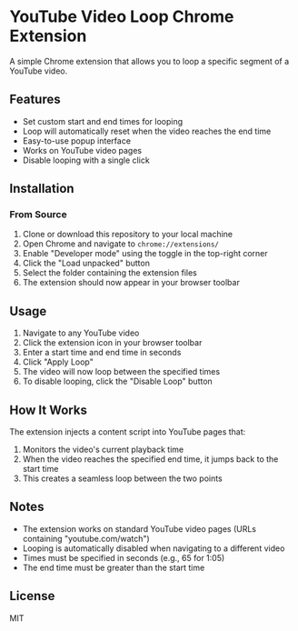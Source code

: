 # YouTube Video Loop Chrome Extension

A simple Chrome extension that allows you to loop a specific segment of a YouTube video.

## Features

- Set custom start and end times for looping
- Loop will automatically reset when the video reaches the end time
- Easy-to-use popup interface
- Works on YouTube video pages
- Disable looping with a single click

## Installation

### From Source

1. Clone or download this repository to your local machine
2. Open Chrome and navigate to `chrome://extensions/`
3. Enable "Developer mode" using the toggle in the top-right corner
4. Click the "Load unpacked" button
5. Select the folder containing the extension files
6. The extension should now appear in your browser toolbar

## Usage

1. Navigate to any YouTube video
2. Click the extension icon in your browser toolbar
3. Enter a start time and end time in seconds
4. Click "Apply Loop"
5. The video will now loop between the specified times
6. To disable looping, click the "Disable Loop" button

## How It Works

The extension injects a content script into YouTube pages that:
1. Monitors the video's current playback time
2. When the video reaches the specified end time, it jumps back to the start time
3. This creates a seamless loop between the two points

## Notes

- The extension works on standard YouTube video pages (URLs containing "youtube.com/watch")
- Looping is automatically disabled when navigating to a different video
- Times must be specified in seconds (e.g., 65 for 1:05)
- The end time must be greater than the start time

## License

MIT 